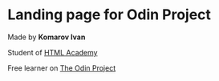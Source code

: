 # Landing page for Odin Project

Made by **Komarov Ivan**

Student of [HTML Academy](https://htmlacademy.ru/)

Free learner on [The Odin Project](https://www.theodinproject.com/)